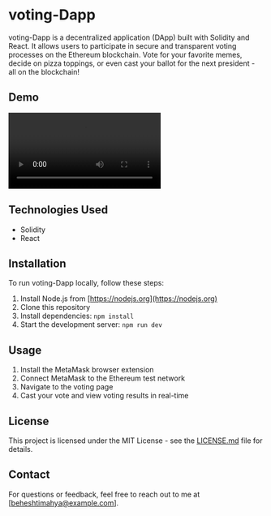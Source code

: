 # voting-Dapp

voting-Dapp is a decentralized application (DApp) built with Solidity and React.
It allows users to participate in secure and transparent voting processes on the Ethereum blockchain.
Vote for your favorite memes, decide on pizza toppings, or even cast your ballot for the next president - all on the blockchain!

## Demo

![voting-Dapp Demo](./React/public/demo2.mp4)

## Technologies Used

-   Solidity
-   React

## Installation

To run voting-Dapp locally, follow these steps:

1. Install Node.js from [https://nodejs.org](https://nodejs.org)
2. Clone this repository
3. Install dependencies: `npm install`
4. Start the development server: `npm run dev`

## Usage

1. Install the MetaMask browser extension
2. Connect MetaMask to the Ethereum test network
3. Navigate to the voting page
4. Cast your vote and view voting results in real-time

## License

This project is licensed under the MIT License - see the [LICENSE.md](LICENSE.md) file for details.

## Contact

For questions or feedback, feel free to reach out to me at [beheshtimahya@example.com].
